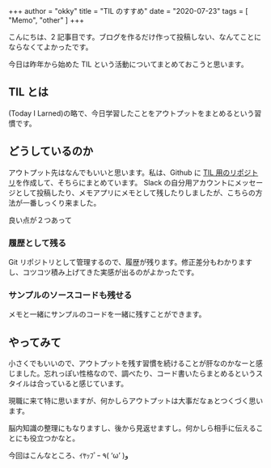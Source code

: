 +++
author = "okky"
title = "TIL のすすめ"
date = "2020-07-23"
tags = [
  "Memo",
  "other"
]
+++

こんにちは、2 記事目です。ブログを作るだけ作って投稿しない、なんてことにならなくてよかったです。

今日は昨年から始めた TIL という活動についてまとめておこうと思います。

## TIL とは

(Today I Larned)の略で、今日学習したことをアウトプットをまとめるという習慣です。

## どうしているのか

アウトプット先はなんでもいいと思います。私は、Github に [TIL 用のリポジトリ](https://github.com/okimurak/til)を作成して、そちらにまとめています。
Slack の自分用アカウントにメッセージとして投稿したり、メモアプリにメモとして残したりしましたが、こちらの方法が一番しっくり来ました。

良い点が２つあって

### 履歴として残る

Git リポジトリとして管理するので、履歴が残ります。修正差分もわかりますし、コツコツ積み上げてきた実感が出るのがよかったです。

### サンプルのソースコードも残せる

メモと一緒にサンプルのコードを一緒に残すことができます。

## やってみて

小さくでもいいので、アウトプットを残す習慣を続けることが肝なのかなーと感じました。忘れっぽい性格なので、調べたり、コード書いたらまとめるというスタイルは合っていると感じています。

現職に来て特に思いますが、何かしらアウトプットは大事だなぁとつくづく思います。

脳内知識の整理にもなりますし、後から見返せますし。何かしら相手に伝えることにも役立つかなと。

今回はこんなところ、ｲﾔｯﾌﾟｰ ٩( ‘ω’ )و
